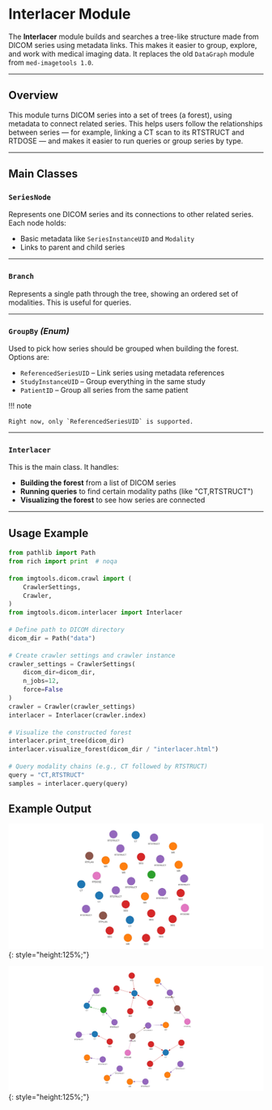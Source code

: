 # Interlacer Module

The **Interlacer** module builds and searches a tree-like structure made from DICOM series using metadata links. This makes it easier to group, explore, and work with medical imaging data. It replaces the old `DataGraph` module from `med-imagetools 1.0`.

---

## Overview

This module turns DICOM series into a set of trees (a forest), using metadata to connect related series. This helps users follow the relationships between series — for example, linking a CT scan to its RTSTRUCT and RTDOSE — and makes it easier to run queries or group series by type.

---

## Main Classes

### `SeriesNode`

Represents one DICOM series and its connections to other related series. Each node holds:

- Basic metadata like `SeriesInstanceUID` and `Modality`
- Links to parent and child series

---

### `Branch`

Represents a single path through the tree, showing an ordered set of modalities. This is useful for queries.

---

### `GroupBy` *(Enum)*

Used to pick how series should be grouped when building the forest. Options are:

- `ReferencedSeriesUID` – Link series using metadata references  
- `StudyInstanceUID` – Group everything in the same study  
- `PatientID` – Group all series from the same patient

!!! note  

    Right now, only `ReferencedSeriesUID` is supported.

---

### `Interlacer`

This is the main class. It handles:

- **Building the forest** from a list of DICOM series  
- **Running queries** to find certain modality paths (like "CT,RTSTRUCT")  
- **Visualizing the forest** to see how series are connected

---

## Usage Example

```python
from pathlib import Path
from rich import print  # noqa

from imgtools.dicom.crawl import (
    CrawlerSettings,
    Crawler,
)
from imgtools.dicom.interlacer import Interlacer

# Define path to DICOM directory
dicom_dir = Path("data")

# Create crawler settings and crawler instance
crawler_settings = CrawlerSettings(
    dicom_dir=dicom_dir,
    n_jobs=12,
    force=False
)
crawler = Crawler(crawler_settings)
interlacer = Interlacer(crawler.index)

# Visualize the constructed forest
interlacer.print_tree(dicom_dir)
interlacer.visualize_forest(dicom_dir / "interlacer.html")

# Query modality chains (e.g., CT followed by RTSTRUCT)
query = "CT,RTSTRUCT"
samples = interlacer.query(query)
```

## Example Output

![Unstructured Data](../../images/unstructured.png){: style="height:125%;"}

![Structured Data](../../images/structured.png){: style="height:125%;"}
